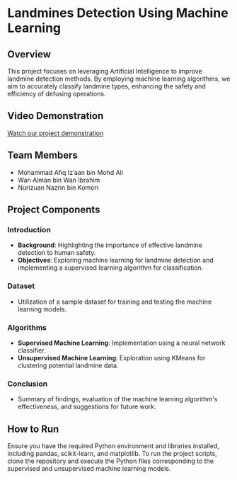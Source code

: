 # Landmines Detection Using Machine Learning

## Overview
This project focuses on leveraging Artificial Intelligence to improve landmine detection methods. By employing machine learning algorithms, we aim to accurately classify landmine types, enhancing the safety and efficiency of defusing operations.

## Video Demonstration
[Watch our project demonstration](Insert-Video-Link-Here)

## Team Members
- Mohammad Afiq Iz’aan bin Mohd Ali
- Wan Aiman bin Wan Ibrahim
- Nurizuan Nazrin bin Komori

## Project Components
### Introduction
- **Background**: Highlighting the importance of effective landmine detection to human safety.
- **Objectives**: Exploring machine learning for landmine detection and implementing a supervised learning algorithm for classification.

### Dataset
- Utilization of a sample dataset for training and testing the machine learning models.

### Algorithms
- **Supervised Machine Learning**: Implementation using a neural network classifier.
- **Unsupervised Machine Learning**: Exploration using KMeans for clustering potential landmine data.

### Conclusion
- Summary of findings, evaluation of the machine learning algorithm's effectiveness, and suggestions for future work.

## How to Run
Ensure you have the required Python environment and libraries installed, including pandas, scikit-learn, and matplotlib. To run the project scripts, clone the repository and execute the Python files corresponding to the supervised and unsupervised machine learning models.
